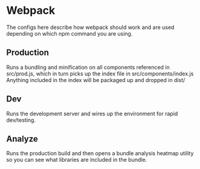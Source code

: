 # Webpack
The configs here describe how webpack should work and are used depending on which npm command you are using.

## Production
Runs a bundling and minification on all components referenced in src/prod.js, which in turn picks up the index file in src/components/index.js
Anything included in the index will be packaged up and dropped in dist/

## Dev
Runs the development server and wires up the environment for rapid dev/testing.

## Analyze
Runs the production build and then opens a bundle analysis heatmap utility so you can see what libraries are included in the bundle.